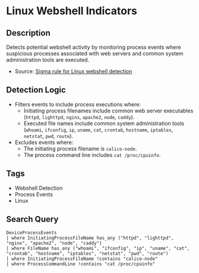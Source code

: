 # Linux Webshell Indicators

## Description
Detects potential webshell activity by monitoring process events where suspicious processes associated with web servers and common system administration tools are executed.

- Source: [Sigma rule for Linux webshell detection](https://github.com/SigmaHQ/sigma/blob/0bb6f0c0d75ae3e1c37f9ab77d68f20cdb32ecd3/rules/linux/process_creation/proc_creation_lnx_webshell_detection.yml)

## Detection Logic
- Filters events to include process executions where:
  - Initiating process filenames include common web server executables (`httpd`, `lighttpd`, `nginx`, `apache2`, `node`, `caddy`).
  - Executed file names include common system administration tools (`whoami`, `ifconfig`, `ip`, `uname`, `cat`, `crontab`, `hostname`, `iptables`, `netstat`, `pwd`, `route`).
- Excludes events where:
  - The initiating process filename is `calico-node`.
  - The process command line includes `cat /proc/cpuinfo`.

## Tags
- Webshell Detection
- Process Events
- Linux

## Search Query
```kql
DeviceProcessEvents
| where InitiatingProcessFileName has_any ("httpd", "lighttpd", "nginx", "apache2", "node", "caddy")
| where FileName has_any ("whoami", "ifconfig", "ip", "uname", "cat", "crontab", "hostname", "iptables", "netstat", "pwd", "route")
| where InitiatingProcessFileName !contains "calico-node"
| where ProcessCommandLine !contains "cat /proc/cpuinfo"
